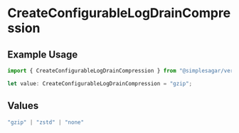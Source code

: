 # CreateConfigurableLogDrainCompression

## Example Usage

```typescript
import { CreateConfigurableLogDrainCompression } from "@simplesagar/vercel/models/createconfigurablelogdrainop.js";

let value: CreateConfigurableLogDrainCompression = "gzip";
```

## Values

```typescript
"gzip" | "zstd" | "none"
```